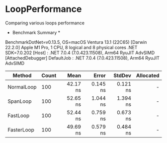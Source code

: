 # LoopPerformance
Comparing various loops performance

* Benchmark Summary *

BenchmarkDotNet=v0.13.5, OS=macOS Ventura 13.1 (22C65) [Darwin 22.2.0]
Apple M1 Pro, 1 CPU, 8 logical and 8 physical cores
.NET SDK=7.0.202
  [Host]     : .NET 7.0.4 (7.0.423.11508), Arm64 RyuJIT AdvSIMD [AttachedDebugger]
  DefaultJob : .NET 7.0.4 (7.0.423.11508), Arm64 RyuJIT AdvSIMD


|     Method | Count |     Mean |    Error |   StdDev | Allocated |
|----------- |------ |---------:|---------:|---------:|----------:|
| NormalLoop |   100 | 42.17 ns | 0.145 ns | 0.121 ns |         - |
|   SpanLoop |   100 | 52.65 ns | 1.044 ns | 1.394 ns |         - |
|   FastLoop |   100 | 52.44 ns | 0.759 ns | 0.673 ns |         - |
| FasterLoop |   100 | 49.69 ns | 0.579 ns | 0.484 ns |         - |